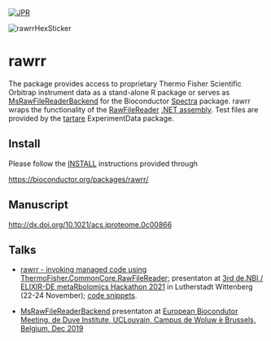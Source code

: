 [![JPR](https://img.shields.io/badge/JPR-10.1021%2Facs.jproteome.0c00866-brightgreen)](http://dx.doi.org/10.1021/acs.jproteome.0c00866)


![rawrrHexSticker](https://github.com/fgcz/rawrr/blob/master/rawrr_logo.png)

# rawrr

The package provides access to proprietary Thermo Fisher Scientific Orbitrap instrument data as a stand-alone R package or serves as [MsRawFileReaderBackend](https://github.com/cpanse/MsBackendRawFileReader) for the Bioconductor [Spectra](https://bioconductor.org/packages/Spectra/) package.
rawrr wraps the functionality of the [RawFileReader](https://planetorbitrap.com/rawfilereader) [.NET assembly](https://www.mono-project.com/docs/advanced/assemblies-and-the-gac/). 
Test files are provided by the [tartare](https://bioconductor.org/packages/tartare/) ExperimentData package.

## Install

Please follow the [INSTALL](https://bioconductor.org/packages/release/bioc/install/rawrr/INSTALL) instructions provided through 

https://bioconductor.org/packages/rawrr/

## Manuscript

http://dx.doi.org/10.1021/acs.jproteome.0c00866

## Talks

- [rawrr - invoking managed code using ThermoFisher.CommonCore.RawFileReader;](http://fgcz-ms.uzh.ch/~cpanse/talks/20211123-rawrrRcpp_MetaRbolimics2021.html) presentaton at 
[3rd de.NBI / ELIXIR-DE metaRbolomics Hackathon 2021](https://www.denbi.de/news/1299-3rd-de-nbi-elixir-de-metarbolomics-hackathon) in Lutherstadt Wittenberg (22-24 November); [code snippets](https://github.com/cpanse/rawrrRcpp).

- [MsRawFileReaderBackend](https://bioconductor.org/packages/MsBackendRawFileReader/) presentaton at
[European Biocondutor Meeting, de Duve Institute, UCLouvain, Campus de Woluw ́e Brussels, Belgium, Dec 2019](http://fgcz-ms.uzh.ch/~cpanse/talks/rawR_EuroBioc2019_Brussels_88c9.pdf)

